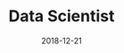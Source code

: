 ---
date: '2018-12-21'
title: 'Data Scientist'
company: 'BMO (Credit Risk)'
location: 'Chicago, IL'
range: 'August 2018 - April 2019'
url: 'https://www.bmo.com/en-us/main/personal/'
technologies: ['SQL', 'PySpark', 'Pandas', 'Scikit-learn','Statistical modeling', 'Data visualization', 'Feature engineering', 'Supervised learning', 'Unsupervised learning', 'Model validation']
---